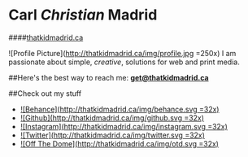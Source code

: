 # Carl *Christian* Madrid

####[thatkidmadrid.ca](https://thatkidmadrid.ca)

![Profile Picture](http://thatkidmadrid.ca/img/profile.jpg =250x)
I am passionate about simple, *creative*, solutions for web and print media.

##Here's the best way to reach me:
**[get@thatkidmadrid.ca](mailto:get@thatkidmadrid.com)**

##Check out my stuff
- [![Behance](http://thatkidmadrid.ca/img/behance.svg =32x)](http://www.behance.net/kidmadrid)
- [![Github](http://thatkidmadrid.ca/img/github.svg =32x)](http://www.github.com/ccmadrid)
- [![Instagram](http://thatkidmadrid.ca/img/instagram.svg =32x)](http://www.instagram.com/kidmadrid)
- [![Twitter](http://thatkidmadrid.ca/img/twitter.svg =32x)](http://www.twitter.com/thatkidmadrid)
- [![Off The Dome](http://thatkidmadrid.ca/img/otd.svg =32x)](http://www.offthedome.ca/)

